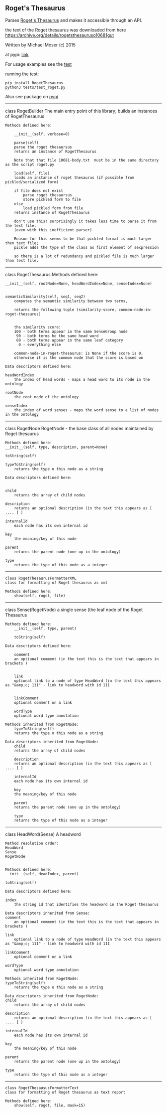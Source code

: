 ## Roget's Thesaurus

Parses [Roget's Thesaurus](https://en.wikipedia.org/wiki/Roget%27s_Thesaurus) and makes it accessible through an API.

the text of the Roget thesaurus was downloaded from here https://archive.org/details/rogetsthesauruso10681gut

Written by Michael Moser (c) 2015

at pypi: [link](https://test.pypi.org/project/RogetThesaurus/)

For usage examples see the [test](https://github.com/MoserMichael/roget-thesaurus-parser/blob/master/tests/test_roget.py)

running the test:

```
pip install RogetThesaurus
python3 tests/test_roget.py
```

Also see package on [pypi](https://pypi.org/project/RogetThesaurus/)

----

class RogetBuilder
    The main entry point of this library; builds an instances of RogetThesaurus

    Methods defined here:

        __init__(self, verbose=0)

        parse(self)
        parse the roget thesaursus
        returns an instance of RogetThesaurus

        Note that that file 10681-body.txt  must be in the same directory as the script roget.py

        load(self, file)
        loads an instance of roget thesaurus (if possible from pickled/serialized form)

        if file does not exist
            parse roget thesaursus
            store pickled form to file
        else
            load pickled form from file
        returns instance of RogetThesaurus

        don't use this! surprisingly it takes less time to parse it from the text file.
        (even with this inefficient parser)

        Reason for this seems to be that pickled format is much larger then text file;
        pickle adds the type of the class as first element of sexpression -
        so there is a lot of redundancy and pickled file is much larger than text file.

----

class RogetThesaurus
    Methods defined here:

    __init__(self, rootNode=None, headWordIndex=None, senseIndex=None)


    semanticSimilarity(self, seq1, seq2)
        computes the semantic similarity between two terms,

        returns the following tuple (similarity-score, common-node-in-roget-thesaurus)


        the similarity score:
        100 - both terms appear in the same SenseGroup node
         90 - both terms he the same head word
         80 - both terms appear in the same leaf category
          0 - everything else

        common-node-in-roget-thesaurus: is None if the score is 0;
        otherwise it is the common node that the score is based on

    Data descriptors defined here:

    headWordIndex
        the index of head words - maps a head word to its node in the ontology

    rootNode
        the root node of the ontology

    senseIndex
        the index of word senses - maps the word sense to a list of nodes in the ontology

----

class RogetNode
    RogetNode - the base class of all nodes maintained by Roget thesaurus

    Methods defined here:
    __init__(self, type, description, parent=None)

    toString(self)

    typeToString(self)
        returns the type o this node as a string

    Data descriptors defined here:


    child
        returns the array of child nodes

    description
        returns an optional description (in the text this appears as [ .... ] )

    internalId
        each node has its own internal id

    key
        the meaning/key of this node

    parent
        returns the parent node (one up in the ontology)

    type
        returns the type of this node as a integer

----

    class RogetThesaurusFormatterXML
    class for formatting of Roget thesaurus as xml

    Methods defined here:
        show(self, roget, file)

----
class Sense(RogetNode)
    a single sense (the leaf node of the Roget Thesaurus

    Methods defined here:
        __init__(self, type, parent)

        toString(self)

    Data descriptors defined here:

        comment
        an optional comment (in the text this is the text that appears in brackets )


        link
        optional link to a node of type HeadWord (in the text this appears as "&amp;c; 111" - link to headword with id 111


        linkComment
        optional comment on a link

        wordType
        optional word type annotation

    Methods inherited from RogetNode:
        typeToString(self)
        returns the type o this node as a string

    Data descriptors inherited from RogetNode:
        child
        returns the array of child nodes

        description
        returns an optional description (in the text this appears as [ .... ] )

        internalId
        each node has its own internal id

        key
        the meaning/key of this node

        parent
        returns the parent node (one up in the ontology)

        type
        returns the type of this node as a integer


----


class HeadWord(Sense)
    A headword


    Method resolution order:
    HeadWord
    Sense
    RogetNode


    Methods defined here:
    __init__(self, HeadIndex, parent)

    toString(self)

    Data descriptors defined here:

    index
        the string id that identifies the headword in the Roget thesaurus

    Data descriptors inherited from Sense:
    comment
        an optional comment (in the text this is the text that appears in brackets )

    link
        optional link to a node of type HeadWord (in the text this appears as "&amp;c; 111" - link to headword with id 111

    linkComment
        optional comment on a link

    wordType
        optional word type annotation

    Methods inherited from RogetNode:
    typeToString(self)
        returns the type o this node as a string

    Data descriptors inherited from RogetNode:
    child
        returns the array of child nodes

    description
        returns an optional description (in the text this appears as [ .... ] )

    internalId
        each node has its own internal id

    key
        the meaning/key of this node

    parent
        returns the parent node (one up in the ontology)

    type
        returns the type of this node as a integer

----
    class RogetThesaususFormatterText
    class for formatting of Roget thesaurus as text report

    Methods defined here:
        show(self, roget, file, mask=15)



